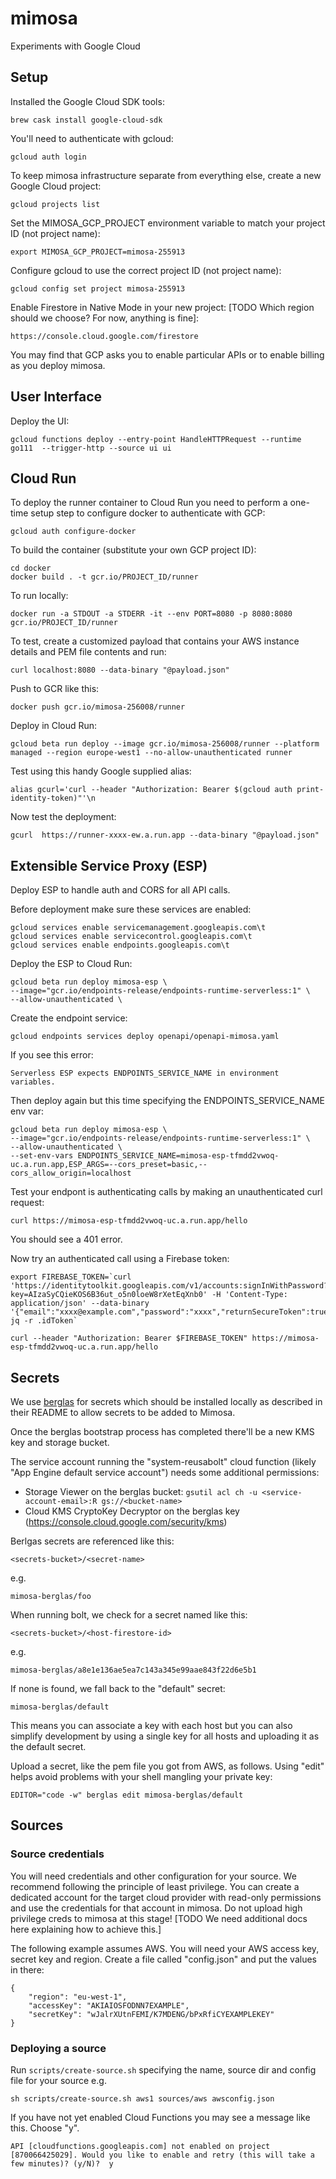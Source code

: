 # mimosa

Experiments with Google Cloud

## Setup

Installed the Google Cloud SDK tools:

    brew cask install google-cloud-sdk

You'll need to authenticate with gcloud:

    gcloud auth login

To keep mimosa infrastructure separate from everything else, create a new Google Cloud project:

    gcloud projects list

Set the MIMOSA_GCP_PROJECT environment variable to match your project ID (not project name):

    export MIMOSA_GCP_PROJECT=mimosa-255913

Configure gcloud to use the correct project ID (not project name):

    gcloud config set project mimosa-255913

Enable Firestore in Native Mode in your new project: [TODO Which region should we choose? For now, anything is fine]:

    https://console.cloud.google.com/firestore

You may find that GCP asks you to enable particular APIs or to enable billing as you deploy mimosa.

## User Interface

Deploy the UI:

    gcloud functions deploy --entry-point HandleHTTPRequest --runtime go111  --trigger-http --source ui ui

## Cloud Run

To deploy the runner container to Cloud Run you need to perform a one-time setup step to configure docker to authenticate with GCP:

    gcloud auth configure-docker

To build the container (substitute your own GCP project ID):

    cd docker
    docker build . -t gcr.io/PROJECT_ID/runner

To run locally:

    docker run -a STDOUT -a STDERR -it --env PORT=8080 -p 8080:8080 gcr.io/PROJECT_ID/runner

To test, create a customized payload that contains your AWS instance details and PEM file contents and run:

    curl localhost:8080 --data-binary "@payload.json"

Push to GCR like this:

    docker push gcr.io/mimosa-256008/runner

Deploy in Cloud Run:

    gcloud beta run deploy --image gcr.io/mimosa-256008/runner --platform managed --region europe-west1 --no-allow-unauthenticated runner

Test using this handy Google supplied alias:

    alias gcurl='curl --header "Authorization: Bearer $(gcloud auth print-identity-token)"'\n

Now test the deployment:

    gcurl  https://runner-xxxx-ew.a.run.app --data-binary "@payload.json"

## Extensible Service Proxy (ESP)

Deploy ESP to handle auth and CORS for all API calls.

Before deployment make sure these services are enabled:

    gcloud services enable servicemanagement.googleapis.com\t
    gcloud services enable servicecontrol.googleapis.com\t
    gcloud services enable endpoints.googleapis.com\t

Deploy the ESP to Cloud Run:

    gcloud beta run deploy mimosa-esp \
    --image="gcr.io/endpoints-release/endpoints-runtime-serverless:1" \
    --allow-unauthenticated \

Create the endpoint service:

    gcloud endpoints services deploy openapi/openapi-mimosa.yaml

If you see this error:

    Serverless ESP expects ENDPOINTS_SERVICE_NAME in environment variables.

Then deploy again but this time specifying the ENDPOINTS_SERVICE_NAME env var:

    gcloud beta run deploy mimosa-esp \
    --image="gcr.io/endpoints-release/endpoints-runtime-serverless:1" \
    --allow-unauthenticated \
    --set-env-vars ENDPOINTS_SERVICE_NAME=mimosa-esp-tfmdd2vwoq-uc.a.run.app,ESP_ARGS=--cors_preset=basic,--cors_allow_origin=localhost

Test your endpont is authenticating calls by making an unauthenticated curl request:

    curl https://mimosa-esp-tfmdd2vwoq-uc.a.run.app/hello

You should see a 401 error.

Now try an authenticated call using a Firebase token:

    export FIREBASE_TOKEN=`curl 'https://identitytoolkit.googleapis.com/v1/accounts:signInWithPassword?key=AIzaSyCQieKOS6B36ut_o5n0loeW8rXetEqXnb0' -H 'Content-Type: application/json' --data-binary '{"email":"xxxx@example.com","password":"xxxx","returnSecureToken":true}'| jq -r .idToken`

    curl --header "Authorization: Bearer $FIREBASE_TOKEN" https://mimosa-esp-tfmdd2vwoq-uc.a.run.app/hello

## Secrets

We use [berglas](https://github.com/GoogleCloudPlatform/berglas) for secrets which should be installed locally as described in their README to allow secrets to be added to Mimosa.

Once the berglas bootstrap process has completed there'll be a new KMS key and storage bucket.

The service account running the "system-reusabolt" cloud function (likely "App Engine default service account") needs some additional permissions:

* Storage Viewer on the berglas bucket: `gsutil acl ch -u <service-account-email>:R gs://<bucket-name>`
* Cloud KMS CryptoKey Decryptor on the berglas key (https://console.cloud.google.com/security/kms)

Berlgas secrets are referenced like this:

    <secrets-bucket>/<secret-name>

e.g.

    mimosa-berglas/foo

When running bolt, we check for a secret named like this:

    <secrets-bucket>/<host-firestore-id>

e.g.

    mimosa-berglas/a8e1e136ae5ea7c143a345e99aae843f22d6e5b1

If none is found, we fall back to the "default" secret:

    mimosa-berglas/default

This means you can associate a key with each host but you can also simplify development by using a single key for all hosts and uploading it as the default secret.

Upload a secret, like the pem file you got from AWS, as follows. Using "edit" helps avoid problems with your shell mangling your private key:

    EDITOR="code -w" berglas edit mimosa-berglas/default

## Sources

### Source credentials

You will need credentials and other configuration for your source. We recommend following the principle of least privilege. You can create a dedicated account for the target cloud provider with read-only permissions and use the credentials for that account in mimosa. Do not upload high privilege creds to mimosa at this stage! [TODO We need additional docs here explaining how to achieve this.]

The following example assumes AWS. You will need your AWS access key, secret key and region. Create a file called "config.json" and put the values in there:

```
{
    "region": "eu-west-1",
    "accessKey": "AKIAIOSFODNN7EXAMPLE",
    "secretKey": "wJalrXUtnFEMI/K7MDENG/bPxRfiCYEXAMPLEKEY"
}
```

### Deploying a source

Run `scripts/create-source.sh` specifying the name, source dir and config file for your source e.g.

    sh scripts/create-source.sh aws1 sources/aws awsconfig.json

If you have not yet enabled Cloud Functions you may see a message like this. Choose "y".

    API [cloudfunctions.googleapis.com] not enabled on project
    [870066425029]. Would you like to enable and retry (this will take a few minutes)? (y/N)?  y
